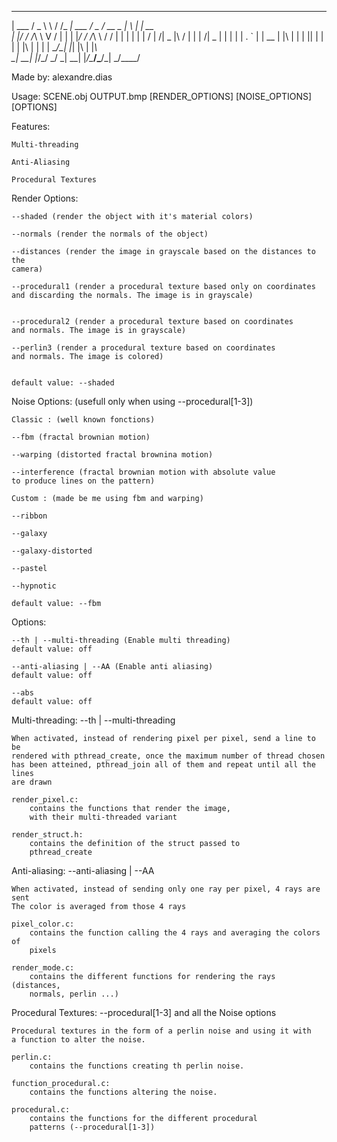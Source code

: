 ______  _____   _____________  ___  _____ _____ _   _ _____
| ___ \/ _ \ \ / /_   _| ___ \/ _ \/  __ \_   _| \ | |  __ \
| |_/ / /_\ \ V /  | | | |_/ / /_\ \ /  \/ | | |  \| | |  \/
|    /|  _  |\ /   | | |    /|  _  | |     | | | . ` | | __
| |\ \| | | || |   | | | |\ \| | | | \__/\_| |_| |\  | |_\ \
\_| \_\_| |_/\_/   \_/ \_| \_\_| |_/\____/\___/\_| \_/\____/


Made by: alexandre.dias

Usage: SCENE.obj OUTPUT.bmp [RENDER_OPTIONS] [NOISE_OPTIONS] [OPTIONS]

Features:

    Multi-threading

    Anti-Aliasing

    Procedural Textures


Render Options:


    --shaded (render the object with it's material colors)

    --normals (render the normals of the object)

    --distances (render the image in grayscale based on the distances to the
    camera)

    --procedural1 (render a procedural texture based only on coordinates
    and discarding the normals. The image is in grayscale)


    --procedural2 (render a procedural texture based on coordinates
    and normals. The image is in grayscale)

    --perlin3 (render a procedural texture based on coordinates
    and normals. The image is colored)


    default value: --shaded

Noise Options: (usefull only when using --procedural[1-3])

    Classic : (well known fonctions)

    --fbm (fractal brownian motion)

    --warping (distorted fractal brownina motion)

    --interference (fractal brownian motion with absolute value
    to produce lines on the pattern)

    Custom : (made be me using fbm and warping)

    --ribbon

    --galaxy

    --galaxy-distorted

    --pastel

    --hypnotic

    default value: --fbm

Options:

    --th | --multi-threading (Enable multi threading)
    default value: off

    --anti-aliasing | --AA (Enable anti aliasing)
    default value: off

    --abs
    default value: off

Multi-threading: --th | --multi-threading

    When activated, instead of rendering pixel per pixel, send a line to be
    rendered with pthread_create, once the maximum number of thread chosen
    has been atteined, pthread_join all of them and repeat until all the lines
    are drawn

    render_pixel.c:
        contains the functions that render the image,
        with their multi-threaded variant

    render_struct.h:
        contains the definition of the struct passed to
        pthread_create

Anti-aliasing: --anti-aliasing | --AA

    When activated, instead of sending only one ray per pixel, 4 rays are sent
    The color is averaged from those 4 rays

    pixel_color.c:
        contains the function calling the 4 rays and averaging the colors of
        pixels

    render_mode.c:
        contains the different functions for rendering the rays (distances,
        normals, perlin ...)


Procedural Textures: --procedural[1-3] and all the Noise options

    Procedural textures in the form of a perlin noise and using it with
    a function to alter the noise.

    perlin.c:
        contains the functions creating th perlin noise.

    function_procedural.c:
        contains the functions altering the noise.

    procedural.c:
        contains the functions for the different procedural
        patterns (--procedural[1-3])



